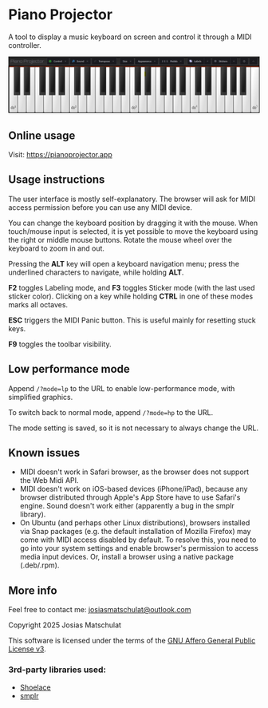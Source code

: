 # Piano Projector

A tool to display a music keyboard on screen and control it through a MIDI controller.

![Screenshot](/assets/img/readme-screenshot.png)

## Online usage

Visit: https://pianoprojector.app

## Usage instructions

The user interface is mostly self-explanatory. The browser will ask for MIDI access permission before you can use any MIDI device.

You can change the keyboard position by dragging it with the mouse. When touch/mouse input is selected, it is yet possible to move the keyboard using the right or middle mouse buttons. Rotate the mouse wheel over the keyboard to zoom in and out.

Pressing the **ALT** key will open a keyboard navigation menu; press the underlined characters to navigate, while holding **ALT**.

**F2** toggles Labeling mode, and **F3** toggles Sticker mode (with the last used sticker color). Clicking on a key while holding **CTRL** in one of these modes marks all octaves.

**ESC** triggers the MIDI Panic button. This is useful mainly for resetting stuck keys.

**F9** toggles the toolbar visibility.

## Low performance mode

Append `/?mode=lp` to the URL to enable low-performance mode, with simplified graphics.

To switch back to normal mode, append `/?mode=hp` to the URL.

The mode setting is saved, so it is not necessary to always change the URL.

## Known issues

- MIDI doesn't work in Safari browser, as the browser does not support the Web Midi API.
- MIDI doesn't work on iOS-based devices (iPhone/iPad), because any browser distributed through Apple's App Store have to use Safari's engine. Sound doesn't work either (apparently a bug in the smplr library).
- On Ubuntu (and perhaps other Linux distributions), browsers installed via Snap packages (e.g. the default installation of Mozilla Firefox) may come with MIDI access disabled by default. To resolve this, you need to go into your system settings and enable browser's permission to access media input devices. Or, install a browser using a native package (.deb/.rpm).

## More info

Feel free to contact me: josiasmatschulat@outlook.com

Copyright 2025 Josias Matschulat

This software is licensed under the terms of the [GNU Affero General Public License v3](https://www.gnu.org/licenses/agpl-3.0.html).

### 3rd-party libraries used:

- [Shoelace](https://github.com/shoelace-style/shoelace)
- [smplr](https://github.com/danigb/smplr)
